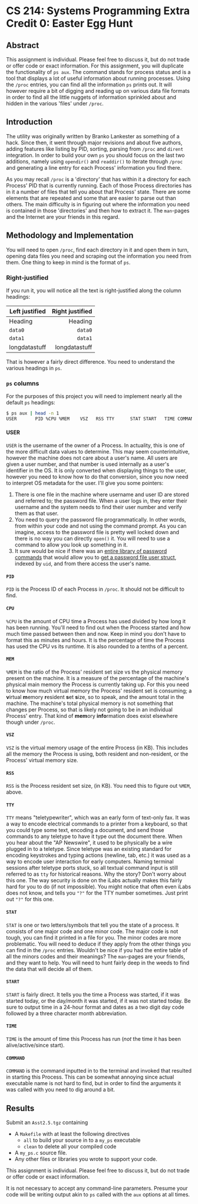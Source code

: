 # CS 214: Systems Programming Extra Credit 0: Easter Egg Hunt

## Abstract

This assignment is individual. Please feel free to discuss it, but do not trade or offer code or exact information. For this assignment, you will duplicate the functionality of `ps aux`. The command stands for process status and is a tool that displays a lot of useful information about running processes. Using the `/proc` entries, you can find all the information `ps` prints out. It will however require a bit of digging and reading up on various data file formats in order to find all the little nuggets of information sprinkled about and hidden in the various 'files' under `/proc`.

## Introduction

The utility was originally written by Branko Lankester as something of a hack. Since then, it went through major revisions and about five authors, adding features like listing by PID, sorting, parsing from `/proc` and `dirent` integration. In order to build your own `ps` you should focus on the last two additions, namely using `opendir()` and `readdir()` to iterate through `/proc` and generating a line entry for each Process' information you find there.

As you may recall `/proc` is a 'directory' that has within it a directory for each Process' PID that is currently running. Each of those Process directories has in it a number of files that tell you about that Process' state. There are some elements that are repeated and some that are easier to parse out than others. The main difficulty is in figuring out where the information you need is contained in those 'directories' and then how to extract it. The `man`-pages and the Internet are your friends in this regard.

## Methodology and Implementation

You will need to open `/proc`, find each directory in it and open them in turn, opening data files you need and scraping out the information you need from them. One thing to keep in mind is the format of `ps`.

### Right-justified

If you run it, you will notice all the text is right-justified along the column headings:

| Left justified | Right justified |
| -------------- | --------------: |
| Heading        |         Heading |
| `data0`        |         `data0` |
| `data1`        |         `data1` |
| longdatastuff  |   longdatastuff |

That is however a fairly direct difference. You need to understand the various headings in `ps`.

### `ps` columns

For the purposes of this project you will need to implement nearly all the default `ps` headings:

```sh
$ ps aux | head -n 1
USER       PID %CPU %MEM    VSZ   RSS TTY      STAT START   TIME COMMAND
```

#### USER

`USER` is the username of the owner of a Process. In actuality, this is one of the more difficult data values to determine. This may seem counterintuitive, however the machine does not care about a user's name. All users are given a user number, and that number is used internally as a user's identifier in the OS. It is only converted when displaying things to the user, however you need to know how to do that conversion, since you now need to interpret OS metadata for the user. I'll give you some pointers:

1. There is one file in the machine where username and user ID are stored and referred to; the password file. When a user logs in, they enter their username and the system needs to find their user number and verify them as that user.
2. You need to query the password file programmatically. In other words, from within your code and not using the command prompt. As you can imagine, access to the password file is pretty well locked down and there is no way you can directly `open()` it. You will need to use a command to allow you look up something in it.
3. It sure would be nice if there was an [entire library of password commands](https://man7.org/linux/man-pages/man0/pwd.h.0p.html) that would allow you to [get a password file user struct](https://man7.org/linux/man-pages/man3/getpw.3.html), indexed by `uid`, and from there access the user's name.

#### `PID`

`PID` is the Process ID of each Process in `/proc`. It should not be difficult to find.

#### `CPU`

`%CPU` is the amount of CPU time a Process has used divided by how long it has been running. You'll need to find out when the Process started and how much time passed between then and now. Keep in mind you don't have to format this as minutes and hours. It is the percentage of time the Process has used the CPU vs its runtime. It is also rounded to a tenths of a percent.

#### `MEM`

`%MEM` is the ratio of the Process' resident set size vs the physical memory present on the machine. It is a measure of the percentage of the machine's physical main memory the Process is currently taking up. For this you need to know how much virtual memory the Process' resident set is consuming; a **v**irtual **m**emory **r**esident **s**et **s**ize, so to speak, and the amount total in the machine. The machine's total physical memory is not something that changes per Process, so that is likely not going to be in an individual Process' entry. That kind of **mem**ory **info**rmation does exist elsewhere though under `/proc`.

#### `VSZ`

`VSZ` is the virtual memory usage of the entire Process (in KB). This includes all the memory the Process is using, both resident and non-resident, or the Process' virtual memory size.

#### `RSS`

`RSS` is the Process resident set size, (in KB). You need this to figure out `%MEM`, above.

#### `TTY`

`TTY` means "teletypewriter", which was an early form of text-only fax. It was a way to encode electrical commands to a printer from a keyboard, so that you could type some text, encoding a document, and send those commands to any teletype to have it type out the document there. When you hear about the "AP Newswire", it used to be physically be a wire plugged in to a teletype. Since teletype was an existing standard for encoding keystrokes and typing actions (newline, tab, etc.) it was used as a way to encode user interaction for early computers. Naming terminal sessions after teletype ports stuck, so all textual command input is still referred to as `tty` for historical reasons. Why the story? Don't worry about this one. The way security is done on the iLabs actually makes this fairly hard for you to do (if not impossible). You might notice that often even iLabs does not know, and tells you `"?"` for the TTY number sometimes. Just print out `"?"` for this one.

#### `STAT`

`STAT` is one or two letters/symbols that tell you the state of a process. It consists of one major code and one minor code. The major code is not tough, you can find it printed in a file for you. The minor codes are more problematic. You will need to deduce if they apply from the other things you can find in the `/proc` entries. Wouldn't be nice if you had the entire table of all the minors codes and their meanings? The `man`-pages are your friends, and they want to help. You will need to hunt fairly deep in the weeds to find the data that will decide all of them.

#### `START`

`START` is fairly direct. It tells you the time a Process was started, if it was started today, or the day/month it was started, if it was not started today. Be sure to output time in a 24-hour format and dates as a two digit day code followed by a three character month abbreviation.

#### `TIME`

`TIME` is the amount of time this Process has run (_not_ the time it has been alive/active/since start).

#### `COMMAND`

`COMMAND` is the command inputted in to the terminal and invoked that resulted in starting this Process. This can be somewhat annoying since actual executable name is not hard to find, but in order to find the arguments it was called with you need to dig around a bit.

## Results

Submit an `Asst2.5.tgz` containing

-   A `Makefile` with at least the following directives
    -   `all` to build your source in to a `my_ps` executable
    -   `clean` to delete all your compiled code
-   A `my_ps.c` source file.
-   Any other files or libraries you wrote to support your code.

This assignment is individual. Please feel free to discuss it, but do not trade or offer code or exact information.

It is not necessary to accept any command-line parameters. Presume your code will be writing output akin to `ps` called with the `aux` options at all times.
